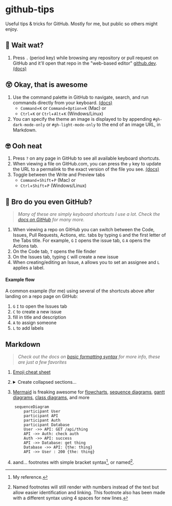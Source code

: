 # github-tips

Useful tips &amp; tricks for GitHub. Mostly for me, but public so others might enjoy.

## :exploding_head: Wait wat?

1. Press `.` (period key) while browsing any repository or pull request on GitHub and it'll open that repo in the "web-based editor" [github.dev](https://github.com/features/codespaces). [(docs)](https://docs.github.com/en/codespaces/the-githubdev-web-based-editor)

## :astonished: Okay, that is awesome

1. Use the command palette in GitHub to navigate, search, and run commands directly from your keyboard. [(docs)](https://docs.github.com/en/get-started/using-github/github-command-palette)
   - `Command`+`K` or `Command`+`Option`+`K` (Mac) or
   - `Ctrl`+`K` or `Ctrl`+`Alt`+`K` (Windows/Linux)
2. You can specify the theme an image is displayed to by appending `#gh-dark-mode-only` or `#gh-light-mode-only` to the end of an image URL, in Markdown.

## :nerd_face: Ooh neat

1. Press `?` on any page in GitHub to see all available keyboard shortcuts.
2. When viewing a file on GitHub.com, you can press the `y` key to update the URL to a permalink to the exact version of the file you see. [(docs)](https://docs.github.com/en/repositories/working-with-files/using-files/getting-permanent-links-to-files)
3. Toggle between the Write and Preview tabs
   - `Command`+`Shift`+`P` (Mac) or
   - `Ctrl`+`Shift`+`P` (Windows/Linux)

## :slightly_smiling_face: Bro do you even GitHub?

> _Many of these are simply keyboard shortcuts I use a lot.  Check the [docs on GitHub](https://docs.github.com/en/get-started/using-github/keyboard-shortcuts) for many more._

1. When viewing a repo on GitHub you can switch between the Code, Issues, Pull Requests, Actions, etc. tabs by typing `G` and the first letter of the Tabs title.  For example, `G` `I` opens the issue tab, `G` `A` opens the Actions tab.
2. On the Code tab, `T` opens the file finder
3. On the Issues tab, typing `C` will create a new issue
4. When creating/editing an Issue, `A` allows you to set an assignee and `L` applies a label.

#### Example flow

A common example (for me) using several of the shortcuts above after landing on a repo page on GitHub:

1. `G` `I` to open the Issues tab
2. `C` to create a new issue
3. fill in title and description
4. `A` to assign someone
5. `L` to add labels

## Markdown

> _Check out the docs on [basic formatting syntax](https://docs.github.com/en/get-started/writing-on-github/getting-started-with-writing-and-formatting-on-github/basic-writing-and-formatting-syntax) for more info, these are just a few favorites_

1. [Emoji cheat sheet](https://github.com/ikatyang/emoji-cheat-sheet/blob/master/README.md)
2.  <details><summary>Create collapsed sections...</summary>
    <p>

     > Using the [`<details>`](https://docs.github.com/en/get-started/writing-on-github/working-with-advanced-formatting/organizing-information-with-collapsed-sections) tag

    #### We can hide anything, even headers
    ```ruby
    # or code
    puts "Hello World"
    ```

    </p>
    </details>
3. [Mermaid](https://mermaid-js.github.io/mermaid/#/) is freaking awesome for [flowcharts](https://mermaid-js.github.io/mermaid/#/./flowchart?id=flowcharts-basic-syntax), [sequence diagrams](https://mermaid-js.github.io/mermaid/#/./sequenceDiagram), [gantt diagrams](https://mermaid-js.github.io/mermaid/#/./gantt), [class diagrams](https://mermaid-js.github.io/mermaid/#/./classDiagram), and more
```mermaid
    sequenceDiagram
        participant User
        participant API
        participant Auth
        participant Database
        User ->> API: GET /api/thing
        API ->> Auth: check auth
        Auth ->> API: success
        API ->> Database: get thing
        Database ->> API: {the: thing}
        API ->> User : 200 {the: thing}
```
4. aand... footnotes with simple bracket syntax[^1], or named[^note].

[^1]: My reference.
[^note]:
    Named footnotes will still render with numbers instead of the text but allow easier identification and linking.
    This footnote also has been made with a different syntax using 4 spaces for new lines.
